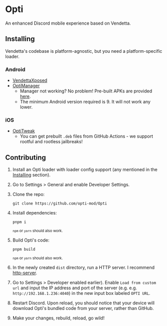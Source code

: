 # Opti
An enhanced Discord mobile experience based on Vendetta.

## Installing
Vendetta's codebase is platform-agnostic, but you need a platform-specific loader.

### Android
* [VendettaXposed](https://github.com/opti-mod/OptiXposed/releases/latest)
* [OptiManager](https://github.com/opti-mod/OptiManager/releases/latest)
    - Manager not working? No problem! Pre-built APKs are provided [here](https://discord.k6.tf/).
    - The minimum Android version required is 9. It will not work any lower.

### iOS
* [OptiTweak](https://github.com/opti-mod/OptiTweak)
    - You can get prebuilt `.deb` files from GitHub Actions - we support rootful and rootless jailbreaks!
<!-- * Jailed - You can get IPAs from [the thread](https://discord.com/channels/1015931589865246730/1087295482667208766) in our [Discord server](https://discord.gg/n9QQ4XhhJP) or from our [host](https://discord.k6.tf/ios/).
    - These IPAs do *not* work with AltStore! You should use [Sideloadly](https://sideloadly.io).
    !-->

## Contributing
1. Install an Opti loader with loader config support (any mentioned in the [Installing](#installing) section).

2. Go to Settings > General and enable Developer Settings.

3. Clone the repo:
    ```
    git clone https://github.com/opti-mod/Opti
    ```

4. Install dependencies:
    ```
    pnpm i
    ```
    <sup>`npm` or `yarn` should also work.</sup>

5. Build Opti's code:
    ```
    pnpm build
    ```
    <sup>`npm` or `yarn` should also work.</sup>

6. In the newly created `dist` directory, run a HTTP server. I recommend [http-server](https://www.npmjs.com/package/http-server).

7. Go to Settings > Developer enabled earlier). Enable `Load from custom url` and input the IP address and port of the server (e.g.  e.g. `http://192.168.1.236:4040`) in the new input box labeled `OPTI URL`.

8. Restart Discord. Upon reload, you should notice that your device will download Opti's bundled code from your server, rather than GitHub.

9. Make your changes, rebuild, reload, go wild!
